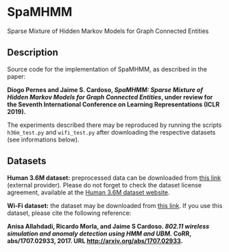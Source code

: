 # SpaMHMM
Sparse Mixture of Hidden Markov Models for Graph Connected Entities

## Description
Source code for the implementation of SpaMHMM, as described in the paper:

**Diogo Pernes and Jaime S. Cardoso, *SpaMHMM: Sparse Mixture of Hidden Markov Models for Graph Connected Entities*, under review for the Seventh International Conference on Learning Representations (ICLR 2019).**

The experiments described there may be reproduced by running the scripts ```h36m_test.py``` and ```wifi_test.py``` after downloading the
respective datasets (see informations below).

## Datasets
**Human 3.6M dataset:** preprocessed data can be downloaded from [this link](http://www.cs.stanford.edu/people/ashesh/h3.6m.zip) (external provider). Please do not forget to check the dataset license agreement, available at the [Human 3.6M dataset website](http://vision.imar.ro/human3.6m/description.php).

**Wi-Fi dataset:** the dataset may be downloaded from [this link](https://drive.google.com/open?id=1IyK8lWvV9bDQ43ZT6a51lB9iPT9EtXt8). If you use this dataset, please cite the following reference:

**Anisa Allahdadi, Ricardo Morla, and Jaime S Cardoso. *802.11 wireless simulation and anomaly
detection using HMM and UBM.* CoRR, abs/1707.02933, 2017. URL http://arxiv.org/abs/1707.02933.**

